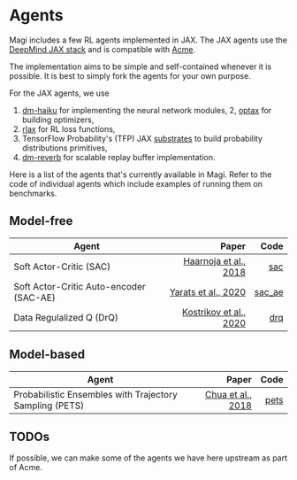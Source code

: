 # Agents

Magi includes a few RL agents implemented in JAX. The JAX agents
use the [DeepMind JAX stack](https://deepmind.com/blog/article/using-jax-to-accelerate-our-research) and
is compatible with [Acme](https://github.com/deepmind/acme).

The implementation aims to be simple and self-contained whenever it is possible.
It is best to simply fork the agents for your own purpose.

For the JAX agents, we use

1. [dm-haiku](https://github.com/deepmind/dm-haiku) for implementing the neural network modules,
2, [optax](https://github.com/deepmind/optax) for building optimizers,
3. [rlax](https://github.com/deepmind/rlax/tree/master/rlax) for RL loss functions,
4. TensorFlow Probability's (TFP) JAX [substrates](https://www.tensorflow.org/probability/api_docs/python/tfp/substrates/jax) to build
probability distributions primitives,
5. [dm-reverb](https://github.com/deepmind/reverb) for scalable replay buffer implementation.

Here is a list of the agents that's currently available in Magi. Refer to the code
of individual agents which include examples of running them on benchmarks.

## Model-free

Agent                                                          | Paper                    | Code
-------------------------------------------------------------- | ----------------------:  | ---:
Soft Actor-Critic (SAC)                                        | [Haarnoja et al., 2018]  | [sac](./sac)
Soft Actor-Critic Auto-encoder (SAC-AE)                        | [Yarats et al., 2020]    | [sac_ae](./sac_ae)
Data Regulalized Q (DrQ)                                       | [Kostrikov et al., 2020] | [drq](./drq)


## Model-based

Agent                                                          | Paper                    | Code
-------------------------------------------------------------- | ----------------------:  | ---:
Probabilistic Ensembles with Trajectory Sampling (PETS)        | [Chua et al., 2018]      | [pets](./pets)

## TODOs
If possible, we can make some of the agents we have here upstream as part of Acme.

<!-- References -->
[Haarnoja et al., 2018]: https://arxiv.org/abs/1801.01290
[Yarats et al., 2020]: https://arxiv.org/abs/1910.01741
[Kostrikov et al., 2020]: https://arxiv.org/abs/2004.13649
[Chua et al., 2018]: https://arxiv.org/abs/1805.12114
